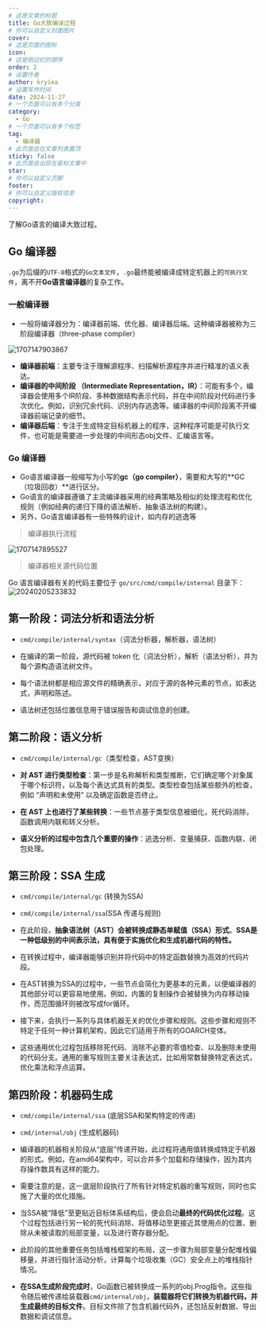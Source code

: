 ```yaml
---
# 这是文章的标题
title: Go大致编译过程
# 你可以自定义封面图片
cover: 
# 这是页面的图标
icon: 
# 这是侧边栏的顺序
order: 2
# 设置作者
author: kryiea
# 设置写作时间
date: 2024-11-27
# 一个页面可以有多个分类
category:
  - Go
# 一个页面可以有多个标签
tag:
  - 编译器
# 此页面会在文章列表置顶
sticky: false
# 此页面会出现在星标文章中
star: 
# 你可以自定义页脚
footer: 
# 你可以自定义版权信息
copyright: 
---
```


了解Go语言的编译大致过程。

<!-- more -->

## Go 编译器
`.go`为后缀的`UTF-8`格式的`Go文本文件`，`.go`最终能被编译成特定机器上的`可执行文件`，离不开**Go语言编译器**的复杂工作。
### 一般编译器

- 一般将编译器分为：编译器前端、优化器、编译器后端。这种编译器被称为三阶段编译器（three-phase compiler）

![1707147903867](http://images.kryiea.cn/img/1707147903867.jpg)

- **编译器前端**：主要专注于理解源程序、扫描解析源程序并进行精准的语义表达。
- **编译器的中间阶段 （Intermediate Representation，IR）**：可能有多个，编译器会使用多个IR阶段、多种数据结构表示代码，并在中间阶段对代码进行多次优化。例如，识别冗余代码、识别内存逃逸等。编译器的中间阶段离不开编译器前端记录的细节。
- **编译器后端**：专注于生成特定目标机器上的程序，这种程序可能是可执行文件，也可能是需要进一步处理的中间形态obj文件、汇编语言等。
### Go 编译器

- Go语言编译器一般缩写为小写的**gc（go compiler）**，需要和大写的**GC（垃圾回收）**进行区分。
- Go语言的编译器遵循了主流编译器采用的经典策略及相似的处理流程和优化规则（例如经典的递归下降的语法解析、抽象语法树的构建）。
- 另外，Go语言编译器有一些特殊的设计，如内存的逃逸等
> 编译器执行流程

![1707147895527](http://images.kryiea.cn/img/1707147895527.jpg)

> 编译器相关源代码位置

Go 语言编译器有关的代码主要位于 `go/src/cmd/compile/internal` 目录下：
![20240205233832](http://images.kryiea.cn/img/20240205233832.png)
## 第一阶段：词法分析和语法分析

- `cmd/compile/internal/syntax`（词法分析器，解析器，语法树）

- 在编译的第一阶段，源代码被 token 化（词法分析），解析（语法分析），并为每个源构造语法树文件。
- 每个语法树都是相应源文件的精确表示，对应于源的各种元素的节点，如表达式，声明和陈述。
- 语法树还包括位置信息用于错误报告和调试信息的创建。
## 第二阶段：语义分析

- `cmd/compile/internal/gc`（类型检查，AST变换）

- **对 AST 进行类型检查**：第一步是名称解析和类型推断，它们确定哪个对象属于哪个标识符，以及每个表达式具有的类型。类型检查包括某些额外的检查，例如 “声明和未使用” 以及确定函数是否终止。
- **在 AST 上也进行了某些转换**：一些节点基于类型信息被细化，死代码消除，函数调用内联和转义分析。
- **语义分析的过程中包含几个重要的操作**：逃逸分析、变量捕获、函数内联、闭包处理。
## 第三阶段：SSA 生成

- `cmd/compile/internal/gc` (转换为SSA)
- `cmd/compile/internal/ssa`(SSA 传递与规则)

- 在此阶段，**抽象语法树（AST）会被转换成静态单赋值（SSA）形式**。**SSA是一种低级别的中间表示法，具有便于实施优化和生成机器代码的特性。**
- 在转换过程中，编译器能够识别并将代码中的特定函数替换为高效的代码片段。
-  在AST转换为SSA的过程中，一些节点会简化为更基本的元素，以便编译器的其他部分可以更容易地使用。例如，内置的复制操作会被替换为内存移动操作，而范围循环则被改写成for循环。
- 接下来，会执行一系列与具体机器无关的优化步骤和规则。这些步骤和规则不特定于任何一种计算机架构，因此它们适用于所有的GOARCH变体。
- 这些通用优化过程包括移除死代码、消除不必要的零值检查、以及删除未使用的代码分支。通用的重写规则主要关注表达式，比如用常数替换特定表达式，优化乘法和浮点运算。
## 第四阶段：机器码生成

- `cmd/compile/internal/ssa` (底层SSA和架构特定的传递)
- `cmd/internal/obj` (生成机器码)

- 编译器的机器相关阶段从“底层”传递开始，此过程将通用值转换成特定于机器的形式。例如，在amd64架构中，可以合并多个加载和存储操作，因为其内存操作数具有这样的能力。
- 需要注意的是，这一底层阶段执行了所有针对特定机器的重写规则，同时也实施了大量的优化措施。
- 当SSA被“降低”至更贴近目标体系结构后，便会启动**最终的代码优化过程**。这个过程包括进行另一轮的死代码消除、将值移动至更接近其使用点的位置、删除从未被读取的局部变量，以及进行寄存器分配。
- 此阶段的其他重要任务包括堆栈框架的布局，这一步骤为局部变量分配堆栈偏移量，并进行指针活动分析，计算每个垃圾收集（GC）安全点上的堆栈指针情况。
- **在SSA生成阶段完成时**，Go函数已被转换成一系列的obj.Prog指令。这些指令随后被传递给装载器`cmd/internal/obj`，**装载器将它们转换为机器代码，并生成最终的目标文件**。目标文件除了包含机器代码外，还包括反射数据、导出数据和调试信息。
